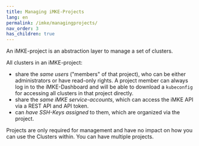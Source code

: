 ```yaml
---
title: Managing iMKE-Projects
lang: en
permalink: /imke/managingprojects/
nav_order: 3
has_children: true
---
```


An iMKE-project is an abstraction layer to manage a set of clusters.

All clusters in an iMKE-project:

* share the *same users* ("members" of that project), who can be either
  administrators or have read-only rights. A project member can always log in to the
  iMKE-Dashboard and will be able to download a `kubeconfig` for accessing all
  clusters in that project directly.
* share the *same iMKE service-accounts*, which can access the iMKE API
  via a REST API and API token.
* can *have SSH-Keys assigned* to them, which are organized via the project.

Projects are only required for management and have no impact
on how you can use the Clusters within. You can have multiple projects.

